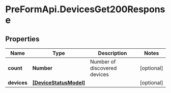 # PreFormApi.DevicesGet200Response

## Properties

Name | Type | Description | Notes
------------ | ------------- | ------------- | -------------
**count** | **Number** | Number of discovered devices | [optional] 
**devices** | [**[DeviceStatusModel]**](DeviceStatusModel.md) |  | [optional] 


